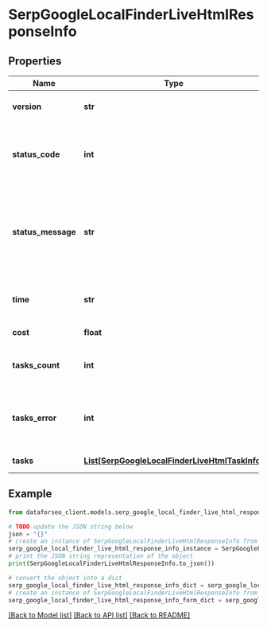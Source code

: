 # SerpGoogleLocalFinderLiveHtmlResponseInfo


## Properties

Name | Type | Description | Notes
------------ | ------------- | ------------- | -------------
**version** | **str** | the current version of the API | [optional] 
**status_code** | **int** | general status code you can find the full list of the response codes here | [optional] 
**status_message** | **str** | general informational message you can find the full list of general informational messages here | [optional] 
**time** | **str** | total execution time, seconds | [optional] 
**cost** | **float** | total tasks cost, USD | [optional] 
**tasks_count** | **int** | the number of tasks in the tasks array | [optional] 
**tasks_error** | **int** | the number of tasks in the tasks array returned with an error | [optional] 
**tasks** | [**List[SerpGoogleLocalFinderLiveHtmlTaskInfo]**](SerpGoogleLocalFinderLiveHtmlTaskInfo.md) | array of tasks | [optional] 

## Example

```python
from dataforseo_client.models.serp_google_local_finder_live_html_response_info import SerpGoogleLocalFinderLiveHtmlResponseInfo

# TODO update the JSON string below
json = "{}"
# create an instance of SerpGoogleLocalFinderLiveHtmlResponseInfo from a JSON string
serp_google_local_finder_live_html_response_info_instance = SerpGoogleLocalFinderLiveHtmlResponseInfo.from_json(json)
# print the JSON string representation of the object
print(SerpGoogleLocalFinderLiveHtmlResponseInfo.to_json())

# convert the object into a dict
serp_google_local_finder_live_html_response_info_dict = serp_google_local_finder_live_html_response_info_instance.to_dict()
# create an instance of SerpGoogleLocalFinderLiveHtmlResponseInfo from a dict
serp_google_local_finder_live_html_response_info_form_dict = serp_google_local_finder_live_html_response_info.from_dict(serp_google_local_finder_live_html_response_info_dict)
```
[[Back to Model list]](../README.md#documentation-for-models) [[Back to API list]](../README.md#documentation-for-api-endpoints) [[Back to README]](../README.md)


